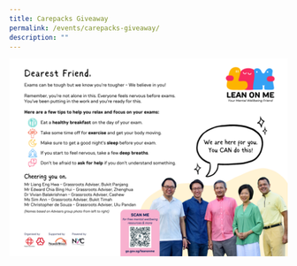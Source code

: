 ```yaml
---
title: Carepacks Giveaway
permalink: /events/carepacks-giveaway/
description: ""
---
```

![](/images/message%20card%20(revised%201206).png)